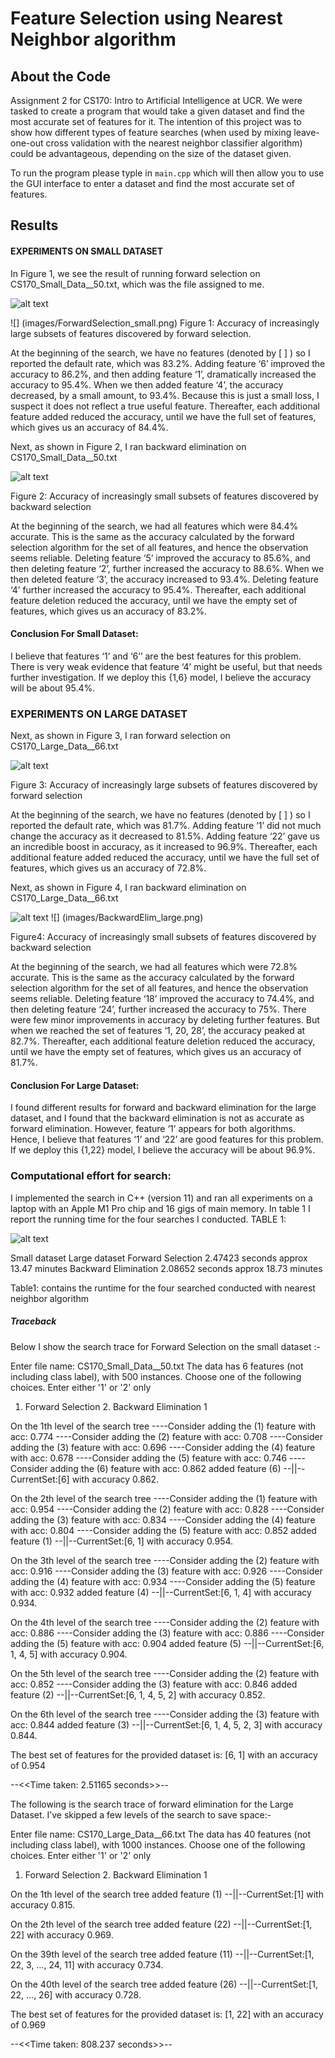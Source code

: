 # Feature Selection using Nearest Neighbor algorithm


## About the Code

Assignment 2 for CS170: Intro to Artificial Intelligence at UCR. We were tasked to create a program that would take a given dataset and find the most accurate set of features for it. The intention of this project was to show how different types of feature searches (when used by mixing leave-one-out cross validation with the nearest neighbor classifier algorithm) could be advantageous, depending on the size of the dataset given.

To run the program please typle in ```main.cpp``` which will then allow you to use the GUI interface to enter a dataset and find the most accurate set of features.

## Results

#### EXPERIMENTS ON SMALL DATASET

In Figure 1, we see the result of running forward selection on CS170_Small_Data__50.txt, which was the file assigned to me. 

![alt text][nexpanded]

![] (images/ForwardSelection_small.png)
Figure 1: Accuracy of increasingly large subsets of features discovered by forward selection.


At the beginning of the search, we have no features (denoted by [ ] ) so I reported the default rate, which was 83.2%. Adding feature ‘6’ improved the accuracy to 86.2%, and then adding feature ‘1’, dramatically increased the accuracy to 95.4%. When we then added feature ‘4’, the accuracy decreased, by a small amount, to 93.4%. Because this is just a small loss, I suspect it does not reflect a true useful feature. Thereafter, each additional feature added reduced the accuracy, until we have the full set of features, which gives us an accuracy of 84.4%. 

Next, as shown in Figure 2, I ran backward elimination on CS170_Small_Data__50.txt


![alt text][nexpanded]

[nexpanded]: https://github.com/harshvardhan-sharma1/feature_selection/blob/main/images/BackwarElim%20small.png "Figure 2: Accuracy of increasingly small subsets of features discovered by backward selection"

Figure 2: Accuracy of increasingly small subsets of features discovered by backward selection


At the beginning of the search, we had all features which were 84.4% accurate. This is the same as the accuracy calculated by the forward  selection algorithm for the set of all features, and hence the observation seems reliable. Deleting feature ‘5’ improved the accuracy to 85.6%, and then deleting feature ‘2’, further increased the accuracy to 88.6%. When we then deleted feature ‘3’, the accuracy increased to 93.4%. 
Deleting feature ‘4’ further increased the accuracy to 95.4%. Thereafter, each additional feature deletion reduced the accuracy, until we have the empty set of features, which gives us an accuracy of 83.2%.


#### Conclusion For Small Dataset: 
I believe that features ‘1’ and ‘6’’ are the best features for this problem. There is very weak evidence that feature ‘4’ might be useful, but that needs further investigation. If we deploy this {1,6} model, I believe the accuracy will be about 95.4%.
 

### EXPERIMENTS ON LARGE DATASET

Next, as shown in Figure 3,  I ran forward selection on CS170_Large_Data__66.txt



![alt text][nexpanded]

[nexpanded]: [link](https://github.com/harshvardhan-sharma1/feature_selection/blob/main/images/ForwardSelection%20large.png) "Figure 3: Accuracy of increasingly large subsets of features discovered by forward selection"
Figure 3: Accuracy of increasingly large subsets of features discovered by forward selection


At the beginning of the search, we have no features (denoted by [ ] ) so I reported the default rate, which was 81.7%. Adding feature ‘1’ did not much change the accuracy as it decreased to 81.5%. Adding feature ‘22’ gave us an incredible boost in accuracy, as it increased to  96.9%. Thereafter, each additional feature added reduced the accuracy, until we have the full set of features, which gives us an accuracy of 72.8%. 


Next, as shown in Figure 4, I ran backward elimination on CS170_Large_Data__66.txt


![alt text][nexpanded]
![] (images/BackwardElim_large.png)

Figure4: Accuracy of increasingly small subsets of features discovered by backward selection


At the beginning of the search, we had all features which were 72.8% accurate. This is the same as the accuracy calculated by the forward  selection algorithm for the set of all features, and hence the observation seems reliable. Deleting feature ‘18’ improved the accuracy to 74.4%, and then deleting feature ‘24’, further increased the accuracy to 75%. There were few minor improvements in accuracy by deleting further features. But when we reached the set of features ‘1, 20, 28’, the accuracy peaked at 82.7%. 
Thereafter, each additional feature deletion reduced the accuracy, until we have the empty set of features, which gives us an accuracy of 81.7%.


#### Conclusion For Large Dataset: 
I found different results for forward and backward elimination for the large dataset, and I found that the backward elimination is not as accurate as forward elimination. However, feature ‘1’ appears for both algorithms. Hence, I believe that features ‘1’ and ‘22’ are good features for this problem. If we deploy this {1,22} model, I believe the accuracy will be about 96.9%.
 



### Computational effort for search:
I implemented the search in C++ (version 11) and ran all experiments on a laptop with an Apple M1 Pro chip and 16 gigs of main memory. In table 1 I report the running time for the four searches I conducted.
TABLE 1:


![alt text][nexpanded]

[nexpanded]: link "Img name"

Small dataset
Large dataset
Forward Selection
2.47423 seconds
approx 13.47 minutes
Backward Elimination
2.08652 seconds
approx 18.73 minutes

Table1: contains the runtime for the four searched conducted with nearest neighbor algorithm


##### Traceback
Below I show the search trace for Forward Selection on the small dataset :-

Enter file name: CS170_Small_Data__50.txt
The data has 6 features (not including class label), with 500 instances.
Choose one of the following choices. Enter either '1' or '2' only
1. Forward Selection    2. Backward Elimination
1

On the 1th level of the search tree
----Consider adding the (1) feature with acc: 0.774
----Consider adding the (2) feature with acc: 0.708
----Consider adding the (3) feature with acc: 0.696
----Consider adding the (4) feature with acc: 0.678
----Consider adding the (5) feature with acc: 0.746
----Consider adding the (6) feature with acc: 0.862
added feature (6)
--||--CurrentSet:[6] with accuracy 0.862.

On the 2th level of the search tree
----Consider adding the (1) feature with acc: 0.954
----Consider adding the (2) feature with acc: 0.828
----Consider adding the (3) feature with acc: 0.834
----Consider adding the (4) feature with acc: 0.804
----Consider adding the (5) feature with acc: 0.852
added feature (1)
--||--CurrentSet:[6, 1] with accuracy 0.954.

On the 3th level of the search tree
----Consider adding the (2) feature with acc: 0.916
----Consider adding the (3) feature with acc: 0.926
----Consider adding the (4) feature with acc: 0.934
----Consider adding the (5) feature with acc: 0.932
added feature (4)
--||--CurrentSet:[6, 1, 4] with accuracy 0.934.

On the 4th level of the search tree
----Consider adding the (2) feature with acc: 0.886
----Consider adding the (3) feature with acc: 0.886
----Consider adding the (5) feature with acc: 0.904
added feature (5)
--||--CurrentSet:[6, 1, 4, 5] with accuracy 0.904.

On the 5th level of the search tree
----Consider adding the (2) feature with acc: 0.852
----Consider adding the (3) feature with acc: 0.846
added feature (2)
--||--CurrentSet:[6, 1, 4, 5, 2] with accuracy 0.852.

On the 6th level of the search tree
----Consider adding the (3) feature with acc: 0.844
added feature (3)
--||--CurrentSet:[6, 1, 4, 5, 2, 3] with accuracy 0.844.


The best set of features for the provided dataset is:
[6, 1]
with an accuracy of 0.954

--<<Time taken: 2.51165 seconds>>--


The following is the search trace of forward elimination for the Large Dataset. I’ve skipped a few levels of the search to save space:- 

Enter file name: CS170_Large_Data__66.txt
The data has 40 features (not including class label), with 1000 instances.
Choose one of the following choices. Enter either '1' or '2' only
1. Forward Selection    2. Backward Elimination
1

On the 1th level of the search tree
added feature (1)
--||--CurrentSet:[1] with accuracy 0.815.

On the 2th level of the search tree
added feature (22)
--||--CurrentSet:[1, 22] with accuracy 0.969.

On the 39th level of the search tree
added feature (11)
--||--CurrentSet:[1, 22, 3, …, 24, 11] with accuracy 0.734.

On the 40th level of the search tree
added feature (26)
--||--CurrentSet:[1, 22, …, 26] with accuracy 0.728.


The best set of features for the provided dataset is:
[1, 22]
with an accuracy of 0.969

--<<Time taken: 808.237 seconds>>--


